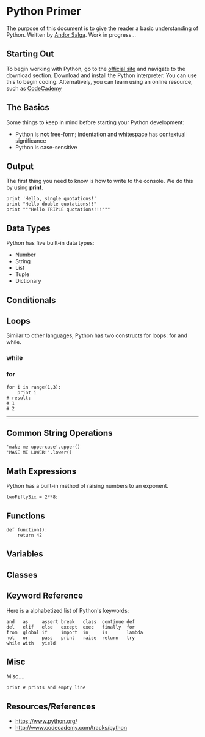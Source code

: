 # Python Primer
The purpose of this document is to give the reader a basic understanding of Python. Written by [Andor  Salga](https://asalga.wordpress.com). Work in progress...

## Starting Out
To begin working with Python, go to the [official site](https://www.python.org/) and navigate to the download section. Download and install the Python interpreter. You can use this to begin coding. Alternatively, you can learn using an online resource, such as [CodeCademy](http://www.codecademy.com/tracks/python)

## The Basics
Some things to keep in mind before starting your Python development:

 * Python is **not** free-form; indentation and whitespace has contextual significance
 * Python is case-sensitive


## Output
The first thing you need to know is how to write to the console. We do this by using **print**.

    print 'Hello, single quotations!'
    print "Hello double quotations!!"
    print """Hello TRIPLE quotations!!!"""


## Data Types
Python has five built-in data types:
* Number
* String
* List
* Tuple
* Dictionary

## Conditionals


## Loops ##
Similar to other languages, Python has two constructs for loops: for and while.

### while ###

### for ###
    for i in range(1,3):
        print i
    # result:
    # 1
    # 2
    

<hr />

## Common String Operations
    'make me uppercase'.upper()
    'MAKE ME LOWER!'.lower()

## Math Expressions
Python has a built-in method of raising numbers to an exponent.

    twoFiftySix = 2**8;
    
## Functions
    def function():
        return 42

## Variables


## Classes


## Keyword Reference
Here is a alphabetized list of Python's keywords:
<!---
| and | as | assert | break | class | continue | def |
| -- | -- | -- | -- | -- | -- | -- |
| del | elif | else | except | 4:2 | 5:2 | 6:2 |
| 0:3 | 1:3 | 2:3 | 3:3 | 4:3 | 5:3 | 6:3 |
| 0:4 | 1:4 | 2:4 | 3:4 | 4:4 | 5:4 | 6:4 |
| 0:5 | 1:5 | 2:5 | 3:5 | 4:5 | 5:5 | 6:5 |
--->

    and   as     assert break   class  continue def
    del   elif   else   except  exec   finally  for
    from  global if     import  in     is       lambda
    not   or     pass   print   raise  return   try
    while with   yield
    
## Misc
Misc....

    print # prints and empty line


## Resources/References
* https://www.python.org/
* http://www.codecademy.com/tracks/python